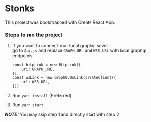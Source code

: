 # Stonks

This project was bootstrapped with [Create React App](https://github.com/facebook/create-react-app).

### Steps to run the project
1. If you want to connect your local graphql sever <br/> 
   go to `App.js` and replace `GRAPH_URL` and `WSS_URL` with local graphql endpoints<br>
    ```
    const httpLink = new HttpLink({
        uri: GRAPH_URL,
    });
    const wsLink = new GraphQLWsLink(createClient({
        url: WSS_URL,
    }))
   ```
    
2. Run `yarn install` (Preferred)
3. Run `yarn start`


**_NOTE:_**  You may skip step 1 and directly start with step 2
